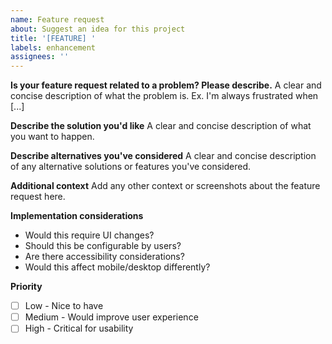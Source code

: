```yaml
---
name: Feature request
about: Suggest an idea for this project
title: '[FEATURE] '
labels: enhancement
assignees: ''
---
```


**Is your feature request related to a problem? Please describe.**
A clear and concise description of what the problem is. Ex. I'm always frustrated when [...]

**Describe the solution you'd like**
A clear and concise description of what you want to happen.

**Describe alternatives you've considered**
A clear and concise description of any alternative solutions or features you've considered.

**Additional context**
Add any other context or screenshots about the feature request here.

**Implementation considerations**
- Would this require UI changes?
- Should this be configurable by users?
- Are there accessibility considerations?
- Would this affect mobile/desktop differently?

**Priority**
- [ ] Low - Nice to have
- [ ] Medium - Would improve user experience
- [ ] High - Critical for usability
